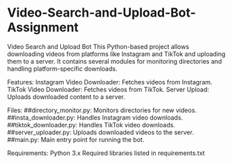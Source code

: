 # Video-Search-and-Upload-Bot-Assignment
Video Search and Upload Bot
This Python-based project allows downloading videos from platforms like Instagram and TikTok and uploading them to a server. It contains several modules for monitoring directories and handling platform-specific downloads.

Features:
Instagram Video Downloader: Fetches videos from Instagram.
TikTok Video Downloader: Fetches videos from TikTok.
Server Upload: Uploads downloaded content to a server.



Files:
##directory_monitor.py: Monitors directories for new videos.
##insta_downloader.py: Handles Instagram video downloads.
##tiktok_downloader.py: Handles TikTok video downloads.
##server_uploader.py: Uploads downloaded videos to the server.
##main.py: Main entry point for running the bot.



Requirements:
Python 3.x
Required libraries listed in requirements.txt
